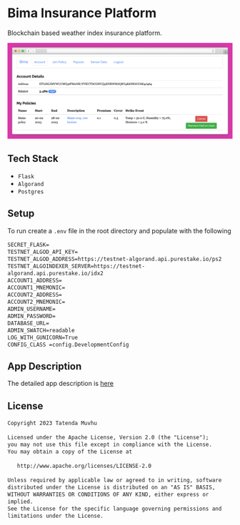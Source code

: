# Bima Insurance Platform

Blockchain based weather index insurance platform.

![](./docs/img/cover.png)

## Tech Stack 

- `Flask`
- `Algorand`
- `Postgres`


## Setup

To run create a `.env` file in the root directory and populate with the following

``` 
SECRET_FLASK=
TESTNET_ALGOD_API_KEY=
TESTNET_ALGOD_ADDRESS=https://testnet-algorand.api.purestake.io/ps2
TESTNET_ALGOINDEXER_SERVER=https://testnet-algorand.api.purestake.io/idx2
ACCOUNT1_ADDRESS=
ACCOUNT1_MNEMONIC=
ACCOUNT2_ADDRESS=
ACCOUNT2_MNEMONIC=
ADMIN_USERNAME=
ADMIN_PASSWORD=
DATABASE_URL=
ADMIN_SWATCH=readable
LOG_WITH_GUNICORN=True
CONFIG_CLASS =config.DevelopmentConfig
```

## App Description

The detailed app description is [here](/docs/README.md)

## License

    Copyright 2023 Tatenda Muvhu

    Licensed under the Apache License, Version 2.0 (the "License");
    you may not use this file except in compliance with the License.
    You may obtain a copy of the License at

       http://www.apache.org/licenses/LICENSE-2.0

    Unless required by applicable law or agreed to in writing, software
    distributed under the License is distributed on an "AS IS" BASIS,
    WITHOUT WARRANTIES OR CONDITIONS OF ANY KIND, either express or implied.
    See the License for the specific language governing permissions and
    limitations under the License.
